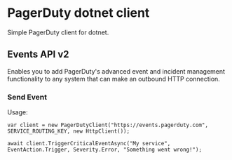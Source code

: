 # PagerDuty dotnet client

Simple PagerDuty client for dotnet.

## Events API v2
Enables you to add PagerDuty's advanced event and incident management functionality to any system that can make an outbound HTTP connection.

### Send Event

Usage:
```
var client = new PagerDutyClient("https://events.pagerduty.com", SERVICE_ROUTING_KEY, new HttpClient());

await client.TriggerCriticalEventAsync("My service", EventAction.Trigger, Severity.Error, "Something went wrong!");
```